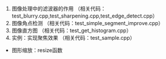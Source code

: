 1. 图像处理中的滤波器的作用
（相关代码：test_blurry.cpp,test_sharpening.cpp,test_edge_detect.cpp）
2. 图像角点检测
（相关代码：test_simple_segment_improve.cpp）
3. 图像直方图
（相关代码：test_get_histogram.cpp）
4. 实例：实现聚焦效果
（相关代码：test_sample.cpp）
* 图形缩放：resize函数
